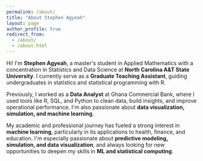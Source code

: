 ```yaml
---
permalink: /about/
title: "About Stephen Agyeah"
layout: page
author_profile: true
redirect_from: 
  - /about/
  - /about.html
---
```


Hi! I'm **Stephen Agyeah**, a master's student in Applied Mathematics with a concentration in Statistics and Data Science at **North Carolina A&T State University**. I currently serve as a **Graduate Teaching Assistant**, guiding undergraduates in statistics and statistical programming with R.

Previously, I worked as a **Data Analyst** at Ghana Commercial Bank, where I used tools like R, SQL, and Python to clean data, build insights, and improve operational performance. I'm also passionate about **data visualization, simulation, and machine learning**.

My academic and professional journey has fueled a strong interest in **machine learning**, particularly in its applications to health, finance, and education. I'm especially passionate about **predictive modeling, simulation, and data visualization**, and always looking for new opportunities to deepen my skills in **ML and statistical computing**. 
